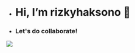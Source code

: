 - <h1> Hi, I’m rizkyhaksono 👋</h1>

- <h3>Let's do collaborate!</h3>

<img src="http://myanimelist.net/featured/1609/20_Best_Anime_Smiles__Turn_That_Frown_Upside_Down">


<!---
rizkyhaksono/rizkyhaksono is a ✨ special ✨ repository because its `README.md` (this file) appears on your GitHub profile.
You can click the Preview link to take a look at your changes.
--->
